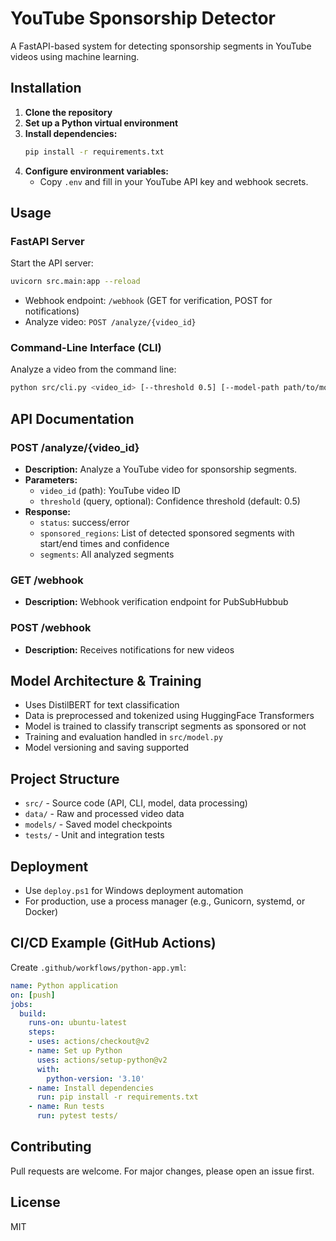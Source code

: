 # YouTube Sponsorship Detector

A FastAPI-based system for detecting sponsorship segments in YouTube videos using machine learning.

## Installation

1. **Clone the repository**
2. **Set up a Python virtual environment**
3. **Install dependencies:**
   ```sh
   pip install -r requirements.txt
   ```
4. **Configure environment variables:**
   - Copy `.env` and fill in your YouTube API key and webhook secrets.

## Usage

### FastAPI Server
Start the API server:
```sh
uvicorn src.main:app --reload
```

- Webhook endpoint: `/webhook` (GET for verification, POST for notifications)
- Analyze video: `POST /analyze/{video_id}`

### Command-Line Interface (CLI)
Analyze a video from the command line:
```sh
python src/cli.py <video_id> [--threshold 0.5] [--model-path path/to/model]
```

## API Documentation

### POST /analyze/{video_id}
- **Description:** Analyze a YouTube video for sponsorship segments.
- **Parameters:**
  - `video_id` (path): YouTube video ID
  - `threshold` (query, optional): Confidence threshold (default: 0.5)
- **Response:**
  - `status`: success/error
  - `sponsored_regions`: List of detected sponsored segments with start/end times and confidence
  - `segments`: All analyzed segments

### GET /webhook
- **Description:** Webhook verification endpoint for PubSubHubbub

### POST /webhook
- **Description:** Receives notifications for new videos

## Model Architecture & Training
- Uses DistilBERT for text classification
- Data is preprocessed and tokenized using HuggingFace Transformers
- Model is trained to classify transcript segments as sponsored or not
- Training and evaluation handled in `src/model.py`
- Model versioning and saving supported

## Project Structure
- `src/` - Source code (API, CLI, model, data processing)
- `data/` - Raw and processed video data
- `models/` - Saved model checkpoints
- `tests/` - Unit and integration tests

## Deployment
- Use `deploy.ps1` for Windows deployment automation
- For production, use a process manager (e.g., Gunicorn, systemd, or Docker)

## CI/CD Example (GitHub Actions)
Create `.github/workflows/python-app.yml`:
```yaml
name: Python application
on: [push]
jobs:
  build:
    runs-on: ubuntu-latest
    steps:
    - uses: actions/checkout@v2
    - name: Set up Python
      uses: actions/setup-python@v2
      with:
        python-version: '3.10'
    - name: Install dependencies
      run: pip install -r requirements.txt
    - name: Run tests
      run: pytest tests/
```

## Contributing
Pull requests are welcome. For major changes, please open an issue first.

## License
MIT
